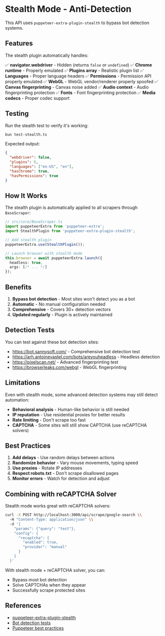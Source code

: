 # Stealth Mode - Anti-Detection

This API uses `puppeteer-extra-plugin-stealth` to bypass bot detection systems.

## Features

The stealth plugin automatically handles:

✅ **navigator.webdriver** - Hidden (returns `false` or `undefined`)
✅ **Chrome runtime** - Properly emulated
✅ **Plugins array** - Realistic plugin list
✅ **Languages** - Proper language headers
✅ **Permissions** - Permission API properly emulated
✅ **WebGL** - WebGL vendor/renderer properly spoofed
✅ **Canvas fingerprinting** - Canvas noise added
✅ **Audio context** - Audio fingerprinting protection
✅ **Fonts** - Font fingerprinting protection
✅ **Media codecs** - Proper codec support

## Testing

Run the stealth test to verify it's working:

```bash
bun test-stealth.ts
```

Expected output:
```json
{
  "webdriver": false,
  "plugins": 5,
  "languages": ["en-US", "en"],
  "hasChrome": true,
  "hasPermissions": true
}
```

## How It Works

The stealth plugin is automatically applied to all scrapers through `BaseScraper`:

```typescript
// src/core/BaseScraper.ts
import puppeteerExtra from 'puppeteer-extra';
import StealthPlugin from 'puppeteer-extra-plugin-stealth';

// Add stealth plugin
puppeteerExtra.use(StealthPlugin());

// Launch browser with stealth mode
this.browser = await puppeteerExtra.launch({
  headless: true,
  args: [/* ... */]
});
```

## Benefits

1. **Bypass bot detection** - Most sites won't detect you as a bot
2. **Automatic** - No manual configuration needed
3. **Comprehensive** - Covers 30+ detection vectors
4. **Updated regularly** - Plugin is actively maintained

## Detection Tests

You can test against these bot detection sites:

- https://bot.sannysoft.com/ - Comprehensive bot detection test
- https://arh.antoinevastel.com/bots/areyouheadless - Headless detection
- https://pixelscan.net/ - Advanced fingerprinting test
- https://browserleaks.com/webgl - WebGL fingerprinting

## Limitations

Even with stealth mode, some advanced detection systems may still detect automation:

- **Behavioral analysis** - Human-like behavior is still needed
- **IP reputation** - Use residential proxies for better results
- **Rate limiting** - Don't scrape too fast
- **CAPTCHA** - Some sites will still show CAPTCHA (use reCAPTCHA solvers)

## Best Practices

1. **Add delays** - Use random delays between actions
2. **Randomize behavior** - Vary mouse movements, typing speed
3. **Use proxies** - Rotate IP addresses
4. **Respect robots.txt** - Don't scrape disallowed pages
5. **Monitor errors** - Watch for detection and adjust

## Combining with reCAPTCHA Solver

Stealth mode works great with reCAPTCHA solvers:

```bash
curl -X POST http://localhost:3000/api/scrape/google-search \\
  -H "Content-Type: application/json" \\
  -d '{
    "params": {"query": "test"},
    "config": {
      "recaptcha": {
        "enabled": true,
        "provider": "manual"
      }
    }
  }'
```

With stealth mode + reCAPTCHA solver, you can:
- Bypass most bot detection
- Solve CAPTCHAs when they appear
- Successfully scrape protected sites

## References

- [puppeteer-extra-plugin-stealth](https://github.com/berstend/puppeteer-extra/tree/master/packages/puppeteer-extra-plugin-stealth)
- [Bot detection tests](https://bot.sannysoft.com/)
- [Puppeteer best practices](https://medium.com/nerd-for-tech/puppeteer-best-practices-3a1a72c912b0)
